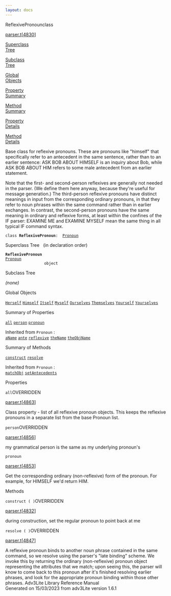 ```yaml
---
layout: docs
---
```

<span class="title">ReflexivePronoun</span><span class="type">class</span>

[parser.t](../file/parser.t.html)\[[4830](../source/parser.t.html#4830)\]

[Superclass  
Tree](#_SuperClassTree_)

[Subclass  
Tree](#_SubClassTree_)

[Global  
Objects](#_ObjectSummary_)

[Property  
Summary](#_PropSummary_)

[Method  
Summary](#_MethodSummary_)

[Property  
Details](#_Properties_)

[Method  
Details](#_Methods_)



Base class for reflexive pronouns. These are pronouns like "himself"
that specifically refer to an antecedent in the same sentence, rather
than to an earlier sentence: ASK BOB ABOUT HIMSELF is an inquiry about
Bob, while ASK BOB ABOUT HIM refers to some male antecedent from an
earlier statement.

Note that the first- and second-person reflexives are generally not
needed in the parser. (We define them here anyway, because they're
useful for message generation.) The third-person reflexive pronouns have
distinct meanings in input from the corresponding ordinary pronouns, in
that they refer to noun phrases within the same command rather than in
earlier exchanges. In contrast, the second-person pronouns have the same
meaning in ordinary and reflexive forms, at least within the confines of
the IF parser: EXAMINE ME and EXAMINE MYSELF mean the same thing in all
typical IF command syntax.

`class `**`ReflexivePronoun`**` :   `[`Pronoun`](../object/Pronoun.html)



<span id="_SuperClassTree_"></span>



<span class="hdln">Superclass Tree</span>   (in declaration order)



**`ReflexivePronoun`**  
[`Pronoun`](../object/Pronoun.html)  
`                 object`  
<span id="_SubClassTree_"></span>



<span class="hdln">Subclass Tree</span>  



*(none)* <span id="_ObjectSummary_"></span>



<span class="hdln">Global Objects</span>  



[`Herself`](../object/Herself.html) [`Himself`](../object/Himself.html) [`Itself`](../object/Itself.html) [`Myself`](../object/Myself.html) [`Ourselves`](../object/Ourselves.html) [`Themselves`](../object/Themselves.html) [`Yourself`](../object/Yourself.html) [`Yourselves`](../object/Yourselves.html)
<span id="_PropSummary_"></span>



<span class="hdln">Summary of Properties</span>  



[`all`](#all) [`person`](#person) [`pronoun`](#pronoun)

Inherited from `Pronoun` :  
[`aName`](../object/Pronoun.html#aName) [`ante`](../object/Pronoun.html#ante) [`reflexive`](../object/Pronoun.html#reflexive) [`theName`](../object/Pronoun.html#theName) [`theObjName`](../object/Pronoun.html#theObjName)

<span id="_MethodSummary_"></span>



<span class="hdln">Summary of Methods</span>  



[`construct`](#construct) [`resolve`](#resolve)

Inherited from `Pronoun` :  
[`matchObj`](../object/Pronoun.html#matchObj) [`setAntecedents`](../object/Pronoun.html#setAntecedents)

<span id="_Properties_"></span>



<span class="hdln">Properties</span>  



<span id="all"></span>

`all`<span class="rem">OVERRIDDEN</span>

[parser.t](../file/parser.t.html)\[[4863](../source/parser.t.html#4863)\]



Class property - list of all reflexive pronoun objects. This keeps the
reflexive pronouns in a separate list from the base Pronoun list.



<span id="person"></span>

`person`<span class="rem">OVERRIDDEN</span>

[parser.t](../file/parser.t.html)\[[4856](../source/parser.t.html#4856)\]



my grammatical person is the same as my underlying pronoun's



<span id="pronoun"></span>

`pronoun`

[parser.t](../file/parser.t.html)\[[4853](../source/parser.t.html#4853)\]



Get the corresponding ordinary (non-reflexive) form of the pronoun. For
example, for HIMSELF we'd return HIM.



<span id="_Methods_"></span>



<span class="hdln">Methods</span>  



<span id="construct"></span>

`construct ( )`<span class="rem">OVERRIDDEN</span>

[parser.t](../file/parser.t.html)\[[4832](../source/parser.t.html#4832)\]



during construction, set the regular pronoun to point back at me



<span id="resolve"></span>

`resolve ( )`<span class="rem">OVERRIDDEN</span>

[parser.t](../file/parser.t.html)\[[4847](../source/parser.t.html#4847)\]



A reflexive pronoun binds to another noun phrase contained in the same
command, so we resolve using the parser's "late binding" scheme. We
invoke this by returning the ordinary (non-reflexive) pronoun object
representing the attributes that we match; upon seeing this, the parser
will know to come back to this pronoun after it's finished resolving
earlier phrases, and look for the appropriate pronoun binding within
those other phrases.
Adv3Lite Library Reference Manual  
Generated on 15/03/2023 from adv3Lite version 1.6.1


